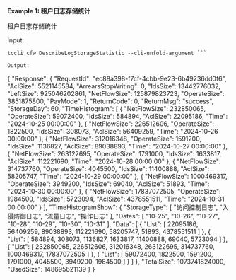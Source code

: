 **Example 1: 租户日志存储统计**

租户日志存储统计

Input: 

```
tccli cfw DescribeLogStorageStatistic --cli-unfold-argument ```

Output: 
```
{
    "Response": {
        "RequestId": "ec88a398-f7cf-4cbb-9e23-6b49236dd0f6",
        "AclSize": 5521145584,
        "ArrearsStopWriting": 0,
        "IdsSize": 13442776032,
        "LeftSize": 925046202861,
        "NetFlowSize": 125879823723,
        "OperateSize": 3851875800,
        "PayMode": 1,
        "ReturnCode": 0,
        "ReturnMsg": "success",
        "StorageDay": 60,
        "TimeHistogram": [
            {
                "NetFlowSize": 232850065,
                "OperateSize": 59072400,
                "IdsSize": 584894,
                "AclSize": 22095186,
                "Time": "2024-10-25 00:00:00"
            },
            {
                "NetFlowSize": 226512606,
                "OperateSize": 1822500,
                "IdsSize": 308073,
                "AclSize": 56409259,
                "Time": "2024-10-26 00:00:00"
            },
            {
                "NetFlowSize": 312016348,
                "OperateSize": 1591200,
                "IdsSize": 1136827,
                "AclSize": 89038893,
                "Time": "2024-10-27 00:00:00"
            },
            {
                "NetFlowSize": 263122695,
                "OperateSize": 1791000,
                "IdsSize": 1633817,
                "AclSize": 112221690,
                "Time": "2024-10-28 00:00:00"
            },
            {
                "NetFlowSize": 314737760,
                "OperateSize": 4045500,
                "IdsSize": 11400888,
                "AclSize": 58205747,
                "Time": "2024-10-29 00:00:00"
            },
            {
                "NetFlowSize": 1000469317,
                "OperateSize": 3949200,
                "IdsSize": 69040,
                "AclSize": 51893,
                "Time": "2024-10-30 00:00:00"
            },
            {
                "NetFlowSize": 17837072505,
                "OperateSize": 1984500,
                "IdsSize": 5723094,
                "AclSize": 4378551511,
                "Time": "2024-10-31 00:00:00"
            }
        ],
        "TimeHistogramShow": {
            "StorageType": [
                "访问控制日志",
                "入侵防御日志",
                "流量日志",
                "操作日志"
            ],
            "Dates": [
                "10-25",
                "10-26",
                "10-27",
                "10-28",
                "10-29",
                "10-30",
                "10-31"
            ],
            "Data": [
                {
                    "List": [
                        22095186,
                        56409259,
                        89038893,
                        112221690,
                        58205747,
                        51893,
                        4378551511
                    ]
                },
                {
                    "List": [
                        584894,
                        308073,
                        1136827,
                        1633817,
                        11400888,
                        69040,
                        5723094
                    ]
                },
                {
                    "List": [
                        232850065,
                        226512606,
                        312016348,
                        263122695,
                        314737760,
                        1000469317,
                        17837072505
                    ]
                },
                {
                    "List": [
                        59072400,
                        1822500,
                        1591200,
                        1791000,
                        4045500,
                        3949200,
                        1984500
                    ]
                }
            ]
        },
        "TotalSize": 1073741824000,
        "UsedSize": 148695621139
    }
}
```

